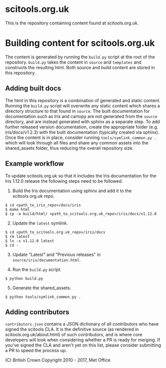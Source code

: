 scitools.org.uk
===============

This is the repository containing content found at scitools.org.uk.

Building content for scitools.org.uk
====================================

The content is generated by running the ``build.py`` script at the root of the
repository. ``build.py`` takes the content in ``source`` and ``templates`` and
constructs the resulting html. Both source and build content are stored in this
repository.


Adding built docs
-----------------

The html in this repository is a combination of generated and static content.
Running the ``build.py`` script will overwrite any static content which shares
a directory structure to that found in ``source``. The built documentation for
documentation such as Iris and cartopy are not generated from the ``source``
directory, and are instead generated with sphinx as a separate step. To add
further released version documentation, create the appropriate folder
(e.g. iris/docs/v1.2.3) with the built documentation (typically created via
sphinx). Once the content is in place, consider running
``tools/symlink_common.py .`` which will look through all files and share any
common assets into the shared_assets folder, thus reducing the overall
repository size.


Example workflow
----------------

To update scitools.org.uk so that it includes the Iris documentation for the
Iris 1.12.0 release the following steps need to be followed.

1. Build the Iris documentation using sphinx and add it to the scitools.org.uk repo.
```
$ cd <path_to_iris_repo>/docs/iris
$ make html
$ cp -a build/html/ <path_to_scitools.org.uk_repo>/iris/docs/v1.12.0
```

2. Update the `latest` symlink.
```
$ cd <path_to_scitools.org.uk_repo>/iris/docs
$ rm latest
$ ln -s v1.12.0 latest
$ cd -
```

3. Update "Latest" and "Previous releases" in `source/iris/documentation.html`.

4. Run the ``build.py`` script.
```
$ python build.py
```

5. Generate the shared_assets.
```
$ python tools/symlink_common.py .
```


Adding contributors
-------------------

``contributors.json`` contains a JSON dictionary of all contributors who have
signed the scitools CLA. It is the definitive source (as rendered in
scitools.org.uk/about.html) of such contributors, and is where core developers
will look when considering whether a PR is ready for merging. If you've signed
the CLA and aren't yet on this list, please consider submitting a PR to speed
the process up. 


(C) British Crown Copyright 2010 - 2017, Met Office
